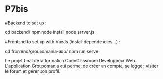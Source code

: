 # P7bis

#Backend to set up :

cd backend/
npm node install
node server.js

#Frontend to set up with VueJs (install dependencies...) :

cd frontend/groupomania-app/
npm run serve


Le projet final de la formation OpenClassroom Développeur Web. L'application Groupomania qui permet de créer un compte, se logger, visiter le forum et gérer son profil.

